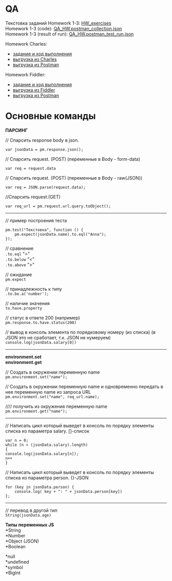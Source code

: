 # QA   
Текстовка заданий Homework 1-3: [HW_exercises](https://github.com/ItGroupAlex/Postman/blob/main/HW_QA/HW_exercises.txt "link")   
Homework 1-3 (code): [QA_HW.postman_collection.json](https://github.com/ItGroupAlex/Postman/blob/main/HW_QA/QA_HW.postman_collection.json "link")  
Homework 1-3 (result of run): [QA_HW.postman_test_run.json](https://github.com/ItGroupAlex/Postman/blob/main/HW_QA/QA_HW.postman_test_run.json "link")   

Homework Charles:   
* [задание и ход выполнения](https://github.com/ItGroupAlex/Postman/blob/main/Charles/Charles_QA_HW.md "link")     
* [выгрузка из Charles](https://github.com/ItGroupAlex/Postman/blob/main/Charles/Charles_HW_export.chls "link")
* [выгрузка из Postman](https://github.com/ItGroupAlex/Postman/blob/main/Charles/Charles.postman_collection.json "link")   

Homework Fiddler:   
* [задание и ход выполнения](https://github.com/ItGroupAlex/Postman/blob/main/Fiddler/Fiddler_QA_HW.md "link")     
* [выгрузка из Fiddler](https://github.com/ItGroupAlex/Postman/blob/main/Fiddler/Rules_HW_fiddler.farx "link")
* [выгрузка из Postman](https://github.com/ItGroupAlex/Postman/blob/main/Fiddler/Fiddler.postman_collection.json "link")    


# Основные команды

**ПАРСИНГ**

// Спарсить response body в json.  

`var jsonData = pm.response.json();`


// Спарсить request. (POST) (переменные в Body - form-data)  

`var req = request.data`


// Спарсить request. (POST) (переменные в Body - raw(JSON))  

`var req = JSON.parse(request.data);`

//Спарсить request.(GET)  

`var req_url = pm.request.url.query.toObject();`

_______________________________________________________________________

// пример построения теста

```
pm.test("Текстовка", function () {
    pm.expect(jsonData.name).to.eql("Anna");
});
```

// сравнение  
`.to.eql` "="  
`.to.below` "<"  
`.to.above` ">"  

// ожидание  
`pm.expect` 

// принадлежность к типу  
`.to.be.a('number');`

// наличие значения  
`to.have.property`

// статус в ответе 200 (например)    
`pm.response.to.have.status(200)`  

// вывод в консоль элемента по порядковому номеру  (из списка)  (в JSON это не сработает, т.к. JSON не нумеруем)  
`console.log(jsonData.salary[0])`

_______________________________________________________________________

**environment.set**  
**environment.get**

// Создать в окружении переменную name  
`pm.environment.set("name");`

// Создать в окружении переменную name и одновременно передать в нее переменную name из запроса URL  
`pm.environment.set("name", req_url.name);`  

//// получить из окружения переменную name  
`pm.environment.get("name");`

_______________________________________________________________________

// Написать цикл который выведет в консоль по порядку элементы списка из параметра salary. []-список  
```
var n = 0;
while (n < (jsonData.salary).length) 
{
console.log(jsonData.salary[n]);
n++
}
```


// Написать цикл который выведет в консоль по порядку элементы списка из параметра person. {}-JSON  

```
for (key in jsonData.person) {
    console.log( key + ": " + jsonData.person[key])
};
```

_______________________________________________________________________

// перевод в другой тип  
`String(jsonData.age)`

**Типы переменных JS**  
*String  
*Number  
*Object (JSON)  
*Boolean  

*null  
*undefined  
*symbol  
*BigInt  
